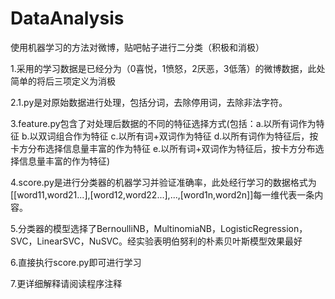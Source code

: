 # DataAnalysis

使用机器学习的方法对微博，贴吧帖子进行二分类（积极和消极）

1.采用的学习数据是已经分为（0喜悦，1愤怒，2厌恶，3低落）的微博数据，此处简单的将后三项定义为消极

2.1.py是对原始数据进行处理，包括分词，去除停用词，去除非法字符。

3.feature.py包含了对处理后数据的不同的特征选择方式(包括：a.以所有词作为特征 b.以双词组合作为特征 c.以所有词+双词作为特征 d.以所有词作为特征后，按卡方分布选择信息量丰富的作为特征 e.以所有词+双词作为特征后，按卡方分布选择信息量丰富的作为特征)

4.score.py是进行分类器的机器学习并验证准确率，此处经行学习的数据格式为[[word11,word21...],[word12,word22...],...,[word1n,word2n]]每一维代表一条内容。

5.分类器的模型选择了BernoulliNB，MultinomiaNB，LogisticRegression，SVC，LinearSVC，NuSVC。经实验表明伯努利的朴素贝叶斯模型效果最好

6.直接执行score.py即可进行学习

7.更详细解释请阅读程序注释
